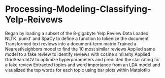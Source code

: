 # Processing-Modeling-Classifying-Yelp-Reivews

Began by loading a subset of the 8-gigabyte Yelp Review Data
Loaded NLTK 'punkt' and SpaCy to define a function to tokenize the document
Transformed text reviews into a document-term matrix
Trained a NearestNeighbors model to find the 10 most similar reviews
Applied same model to a fake review to identify reviews with cosine similarity
Applied GridSearchCV to optimize hyperparameters and predicted the star rating for a fake review
Extracted topics and word importance from an LDA model and visualized the top words for each topic using bar plots within Matplotlib
